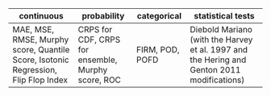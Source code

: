| continuous                   | probability                        | categorical                      | statistical tests      |
| ----------                   | -----------                        | -----------                      | -----------            |
| MAE, MSE, RMSE, Murphy score, Quantile Score, Isotonic Regression, Flip Flop Index | CRPS for CDF, CRPS for ensemble, Murphy score, ROC        | FIRM, POD, POFD | Diebold Mariano (with the Harvey et al. 1997 and the Hering and Genton 2011 modifications)|

